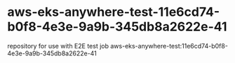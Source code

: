 # aws-eks-anywhere-test-11e6cd74-b0f8-4e3e-9a9b-345db8a2622e-41
repository for use with E2E test job aws-eks-anywhere-test:11e6cd74-b0f8-4e3e-9a9b-345db8a2622e-41
